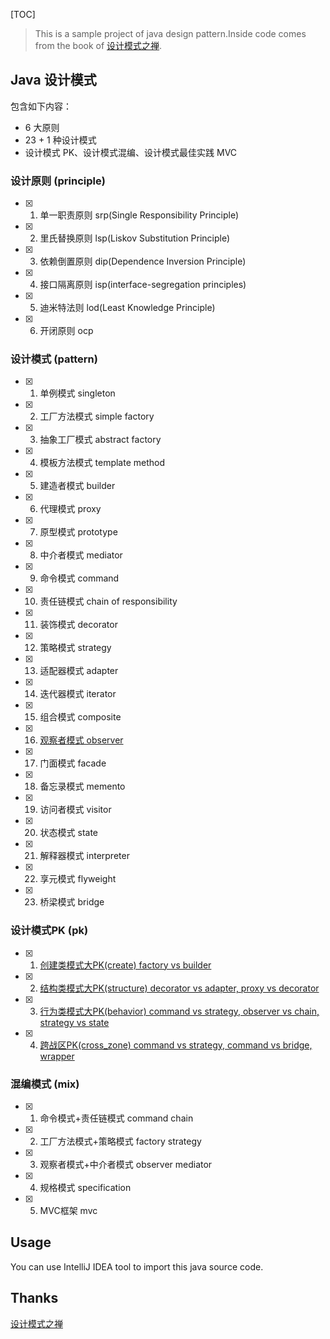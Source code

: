 
[TOC]

> This is a sample project of java design pattern.Inside code comes from the book of [设计模式之禅](/books/设计模式之禅（第2版）.pdf).

## Java 设计模式

包含如下内容：

* 6 大原则
* 23 + 1 种设计模式
* 设计模式 PK、设计模式混编、设计模式最佳实践 MVC

### 设计原则 (principle)

- [x] 1. 单一职责原则 srp(Single Responsibility Principle) 
- [x] 2. 里氏替换原则 lsp(Liskov Substitution Principle)
- [x] 3. 依赖倒置原则 dip(Dependence Inversion Principle)
- [x] 4. 接口隔离原则 isp(interface-segregation principles) 
- [x] 5. 迪米特法则 lod(Least Knowledge Principle) 
- [x] 6. 开闭原则 ocp

### 设计模式 (pattern)

- [x] 1. 单例模式 singleton
- [x] 2. 工厂方法模式 simple factory 
- [x] 3. 抽象工厂模式 abstract factory 
- [x] 4. 模板方法模式 template method 
- [x] 5. 建造者模式 builder 
- [x] 6. 代理模式 proxy
- [x] 7. 原型模式 prototype 
- [x] 8. 中介者模式 mediator
- [x] 9. 命令模式 command 
- [x] 10. 责任链模式 chain of responsibility 
- [x] 11. 装饰模式 decorator
- [x] 12. 策略模式 strategy
- [x] 13. 适配器模式 adapter 
- [x] 14. 迭代器模式 iterator
- [x] 15. 组合模式 composite
- [x] 16. [观察者模式 observer](https://github.com/jolly336/JavaCodeDesign/blob/master/src/pattern/observer/REAME.md)
- [x] 17. 门面模式 facade
- [x] 18. 备忘录模式 memento
- [x] 19. 访问者模式 visitor
- [x] 20. 状态模式 state
- [x] 21. 解释器模式 interpreter
- [x] 22. 享元模式 flyweight 
- [x] 23. 桥梁模式 bridge 

### 设计模式PK (pk)

- [x] 1. [创建类模式大PK(create) factory vs builder](https://github.com/jolly336/JavaCodeDesign/blob/master/src/pk/create/REAME.md)
- [x] 2. [结构类模式大PK(structure) decorator vs adapter, proxy vs decorator](https://github.com/jolly336/JavaCodeDesign/blob/master/src/pk/structure/REAME.md) 
- [x] 3. [行为类模式大PK(behavior) command vs strategy, observer vs chain, strategy vs state](https://github.com/jolly336/JavaCodeDesign/blob/master/src/pk/behavior/REAME.md)
- [x] 4. [跨战区PK(cross_zone) command vs strategy, command vs bridge, wrapper](https://github.com/jolly336/JavaCodeDesign/blob/master/src/pk/cross_zone/REAME.md)

### 混编模式 (mix)

- [x] 1. 命令模式+责任链模式 command chain 
- [x] 2. 工厂方法模式+策略模式 factory strategy 
- [x] 3. 观察者模式+中介者模式 observer mediator 
- [x] 4. 规格模式 specification
- [x] 5. MVC框架 mvc

## Usage

You can use IntelliJ IDEA tool to import this java source code.

## Thanks

[设计模式之禅](https://item.jd.com/11414555.html)